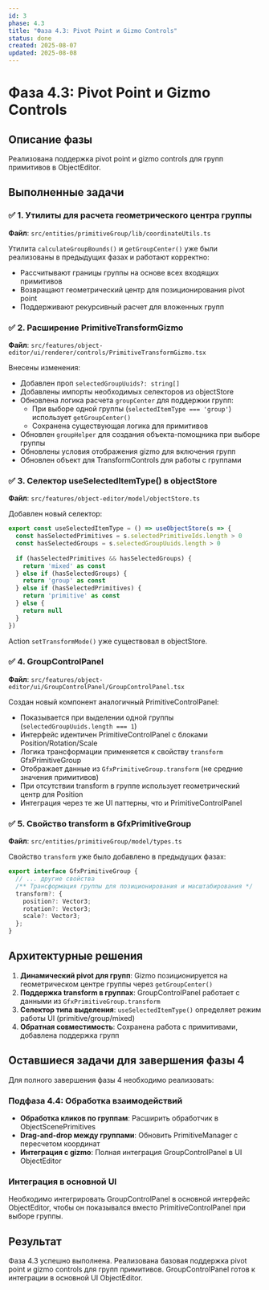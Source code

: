 ```yaml
---
id: 3
phase: 4.3
title: "Фаза 4.3: Pivot Point и Gizmo Controls"
status: done
created: 2025-08-07
updated: 2025-08-08
---
```

# Фаза 4.3: Pivot Point и Gizmo Controls

## Описание фазы
Реализована поддержка pivot point и gizmo controls для групп примитивов в ObjectEditor.

## Выполненные задачи

### ✅ 1. Утилиты для расчета геометрического центра группы
**Файл**: `src/entities/primitiveGroup/lib/coordinateUtils.ts`

Утилита `calculateGroupBounds()` и `getGroupCenter()` уже были реализованы в предыдущих фазах и работают корректно:
- Рассчитывают границы группы на основе всех входящих примитивов
- Возвращают геометрический центр для позиционирования pivot point
- Поддерживают рекурсивный расчет для вложенных групп

### ✅ 2. Расширение PrimitiveTransformGizmo
**Файл**: `src/features/object-editor/ui/renderer/controls/PrimitiveTransformGizmo.tsx`

Внесены изменения:
- Добавлен проп `selectedGroupUuids?: string[]`
- Добавлены импорты необходимых селекторов из objectStore
- Обновлена логика расчета `groupCenter` для поддержки групп:
  - При выборе одной группы (`selectedItemType === 'group'`) использует `getGroupCenter()`
  - Сохранена существующая логика для примитивов
- Обновлен `groupHelper` для создания объекта-помощника при выборе группы
- Обновлены условия отображения gizmo для включения групп
- Обновлен объект для TransformControls для работы с группами

### ✅ 3. Селектор useSelectedItemType() в objectStore
**Файл**: `src/features/object-editor/model/objectStore.ts`

Добавлен новый селектор:
```typescript
export const useSelectedItemType = () => useObjectStore(s => {
  const hasSelectedPrimitives = s.selectedPrimitiveIds.length > 0
  const hasSelectedGroups = s.selectedGroupUuids.length > 0
  
  if (hasSelectedPrimitives && hasSelectedGroups) {
    return 'mixed' as const
  } else if (hasSelectedGroups) {
    return 'group' as const
  } else if (hasSelectedPrimitives) {
    return 'primitive' as const
  } else {
    return null
  }
})
```

Action `setTransformMode()` уже существовал в objectStore.

### ✅ 4. GroupControlPanel
**Файл**: `src/features/object-editor/ui/GroupControlPanel/GroupControlPanel.tsx`

Создан новый компонент аналогичный PrimitiveControlPanel:
- Показывается при выделении одной группы (`selectedGroupUuids.length === 1`)
- Интерфейс идентичен PrimitiveControlPanel с блоками Position/Rotation/Scale
- Логика трансформации применяется к свойству `transform` GfxPrimitiveGroup
- Отображает данные из `GfxPrimitiveGroup.transform` (не средние значения примитивов)
- При отсутствии transform в группе использует геометрический центр для Position
- Интеграция через те же UI паттерны, что и PrimitiveControlPanel

### ✅ 5. Свойство transform в GfxPrimitiveGroup
**Файл**: `src/entities/primitiveGroup/model/types.ts`

Свойство `transform` уже было добавлено в предыдущих фазах:
```typescript
export interface GfxPrimitiveGroup {
  // ... другие свойства
  /** Трансформация группы для позиционирования и масштабирования */
  transform?: {
    position?: Vector3;
    rotation?: Vector3;
    scale?: Vector3;
  };
}
```

## Архитектурные решения

1. **Динамический pivot для групп**: Gizmo позиционируется на геометрическом центре группы через `getGroupCenter()`
2. **Поддержка transform в группах**: GroupControlPanel работает с данными из `GfxPrimitiveGroup.transform`
3. **Селектор типа выделения**: `useSelectedItemType()` определяет режим работы UI (primitive/group/mixed)
4. **Обратная совместимость**: Сохранена работа с примитивами, добавлена поддержка групп

## Оставшиеся задачи для завершения фазы 4

Для полного завершения фазы 4 необходимо реализовать:

### Подфаза 4.4: Обработка взаимодействий
- **Обработка кликов по группам**: Расширить обработчик в ObjectScenePrimitives
- **Drag-and-drop между группами**: Обновить PrimitiveManager с пересчетом координат
- **Интеграция с gizmo**: Полная интеграция GroupControlPanel в UI ObjectEditor

### Интеграция в основной UI
Необходимо интегрировать GroupControlPanel в основной интерфейс ObjectEditor, чтобы он показывался вместо PrimitiveControlPanel при выборе группы.

## Результат
Фаза 4.3 успешно выполнена. Реализована базовая поддержка pivot point и gizmo controls для групп примитивов. GroupControlPanel готов к интеграции в основной UI ObjectEditor.